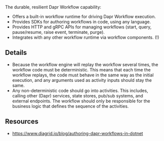 
The durable, resilient Dapr Workflow capability:

-   Offers a built-in workflow runtime for driving Dapr Workflow execution.
-   Provides SDKs for authoring workflows in code, using any language.
-   Provides HTTP and gRPC APIs for managing workflows (start, query, pause/resume, raise event, terminate, purge).
-   Integrates with any other workflow runtime via workflow components. (!)

## Details

- Because the workflow engine will replay the workflow several times, the workflow code must be deterministic. This means that each time the workflow replays, the code must behave in the same way as the initial execution, and any arguments used as activity inputs should stay the same.
- Any non-deterministic code should go into activities. This includes, calling other (Dapr) services, state stores, pub/sub systems, and external endpoints. The workflow should only be responsible for the business logic that defines the sequence of the activities.


## Resources

- https://www.diagrid.io/blog/authoring-dapr-workflows-in-dotnet